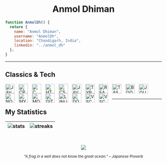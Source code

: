 <h1 align="center">
  <b>Anmol Dhiman</b>
</h1>

```javascript
function AnmolDh() {
  return {
    name: "Anmol Dhiman",
    username: "AnmolDh",
    location: "Chandigarh, India",
    linkedin: "../anmol_dh"
  };
}
```

<hr/>

## Classics & Tech
<img align="left" alt="JAVA" width="30px" style="padding-right:10px;" src="https://cdn.jsdelivr.net/gh/devicons/devicon/icons/java/java-original.svg" />
<img align="left" alt="CPP" width="30px" style="padding-right:10px;" src="https://cdn.jsdelivr.net/gh/devicons/devicon/icons/cplusplus/cplusplus-original.svg" />
<img align="left" alt="C" width="30px" style="padding-right:10px;" src="https://cdn.jsdelivr.net/gh/devicons/devicon/icons/c/c-original.svg" />
<img align="left" alt="HTML" width="30px" style="padding-right:10px;" src="https://cdn.jsdelivr.net/gh/devicons/devicon/icons/html5/html5-original.svg" />
<img align="left" alt="CSS" width="30px" style="padding-right:10px;" src="https://cdn.jsdelivr.net/gh/devicons/devicon/icons/css3/css3-original.svg" />
<img align="left" alt="JAVASCRIPT" width="30px" style="padding-right:10px;" src="https://cdn.jsdelivr.net/gh/devicons/devicon/icons/javascript/javascript-plain.svg" />
<img align="left" alt="TYPESCRIPT" width="30px" style="padding-right:10px;" src="https://cdn.jsdelivr.net/gh/devicons/devicon/icons/typescript/typescript-original.svg" />
<img align="left" alt="REACT" width="30px" style="padding-right:10px;" src="https://cdn.jsdelivr.net/gh/devicons/devicon/icons/react/react-original.svg" />
<img align="left" alt="TAILWIND" width="30px" style="padding-right:10px;" src="https://cdn.jsdelivr.net/gh/devicons/devicon/icons/tailwindcss/tailwindcss-plain.svg" />
<img align="left" alt="BOOTSTRAP" width="30px" style="padding-right:10px;" src="https://cdn.jsdelivr.net/gh/devicons/devicon/icons/bootstrap/bootstrap-original.svg" />
<img align="left" alt="JQUERY" width="30px" style="padding-right:10px;" src="https://cdn.jsdelivr.net/gh/devicons/devicon/icons/jquery/jquery-plain-wordmark.svg" />
<img align="left" alt="NODEJS" width="30px" style="padding-right:10px;" src="https://cdn.jsdelivr.net/gh/devicons/devicon/icons/nodejs/nodejs-original.svg" />
<img align="left" alt="MYSQL" width="30px" style="padding-right:10px;" src="https://cdn.jsdelivr.net/gh/devicons/devicon/icons/mysql/mysql-original-wordmark.svg" />
<img align="left" alt="MONGODB" width="30px" style="padding-right:10px;" src="https://cdn.jsdelivr.net/gh/devicons/devicon/icons/mongodb/mongodb-plain-wordmark.svg" />
<img align="left" alt="GIT" width="30px" style="padding-right:10px;" src="https://cdn.jsdelivr.net/gh/devicons/devicon/icons/git/git-plain-wordmark.svg" />
<img align="left" alt="LINUX" width="30px" style="padding-right:10px;" src="https://cdn.jsdelivr.net/gh/devicons/devicon/icons/linux/linux-original.svg" />
<img align="left" alt="DOCKER" width="30px" style="padding-right:10px;" src="https://cdn.jsdelivr.net/gh/devicons/devicon/icons/docker/docker-original.svg" />
<img align="left" alt="VSCODE" width="30px" style="padding-right:10px;" src="https://cdn.jsdelivr.net/gh/devicons/devicon/icons/vscode/vscode-original.svg" />
<img align="left" alt="VSCODE" width="30px" style="padding-right:10px;" src="https://cdn.jsdelivr.net/gh/devicons/devicon/icons/figma/figma-original.svg" />

<br/><br/><hr/>

## My Statistics
| ![stats](https://github-readme-stats.vercel.app/api?username=Anmoldh&show_icons=true&theme=gruvbox&hide_border=true) | ![streaks](https://github-readme-streak-stats.herokuapp.com/?user=Anmoldh&theme=gruvbox&hide_border=true&count_private=true) |
| :---: | :---: |

<br>

<!-- ![Anmol's Activity Graph](https://activity-graph.herokuapp.com/graph?username=Anmoldh&custom_title=Anmol's%20Contribution%20Graph&theme=gruvbox&bg_color=282828&hide_border=true&line=d1a01f&point=c58545) -->

<p align="center" >
  <img src="https://komarev.com/ghpvc/?username=AnmolDh&color=ff69b4&style=for-the-badge&label=sigh! profile views">
</p>

<p align="center"><sub><em>"A frog in a well does not know the great ocean.” – Japanese Proverb</em></sub></p>

